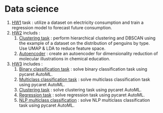# **Data science**
1. [HW1](HW1/) task : utilize a dataset on electricity consumption and train a regression model to forecast future consumption.
2. [HW2](HW2/) includs :
   1. [Clustering task](HW2/README.md/#1-perform-hierarchical-clustering-and-dbscan-using-the-example-of-a-dataset-on-the-distribution-of-penguins-by-type-use-umap--lda-to-reduce-feature-space) : perform hierarchical clustering and DBSCAN using the example of a dataset on the distribution of penguins by type. Use UMAP & LDA to reduce feature space.
   2. [Autoencoder](HW2/README.md#2-create-an-autoencoder-for-dimensionality-reduction-of-molecular-illustrations-in-chemical-education) : create an autoencoder for dimensionality reduction of molecular illustrations in chemical education.
3. [HW3](/HW3/) includes :
   1. [Binary classification task](/HW3/README.md/#1-solve-binary-classification-task-using-pycaret-automl) : solve binary classification task using pycaret AutoML. 
   2. [Multiclass classification task](/HW3/README.md/#2-solve-multiclass-classification-task-using-pycaret-automl) : solve multiclass classification task using pycaret AutoML.
   3. [Clustering task](/HW3/README.md/#3-solve-clustering-task-using-pycaret-automl) : solve clustering task using pycaret AutoML.
   4. [Regression task](/HW3/README.md/#4-solve-regression-task-using-pycaret-automl) : solve regression task using pycaret AutoML.
   5. [NLP multiclass classification](/HW3/README.md/#5-solve-nlp-multiclass-classification-task-using-pycaret-automl) : solve NLP multiclass classification task using pycaret AutoML.